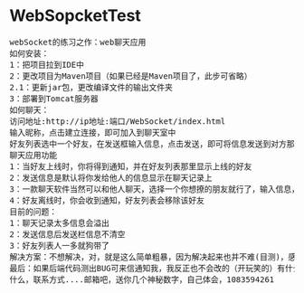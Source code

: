 # WebSopcketTest
<pre>
webSocket的练习之作：web聊天应用
如何安装：
1：把项目拉到IDE中
2：更改项目为Maven项目（如果已经是Maven项目了，此步可省略）
2.1：更新jar包，更改编译文件的输出文件夹
3：部署到Tomcat服务器
如何聊天：
访问地址:http://ip地址:端口/WebSocket/index.html
输入昵称，点击建立连接，即可加入到聊天室中
好友列表选中一个好友，在发送框输入信息，点击发送，即可将信息发送到对方那里。(如果只有你一个人建立连接，则好友列表是空的，此时点击发送按钮时毫无卵用的）
聊天应用功能
1：当好友上线时，你将得到通知，并在好友列表那里显示上线的好友
2：发送信息是默认将你发给他人的信息显示在聊天记录上
3：一款聊天软件当然可以和他人聊天，选择一个你想撩的朋友就行了，输入信息，点击发送即可
4：好友离线时，你会收到通知，好友列表会移除该好友
目前的问题：
1：聊天记录太多信息会溢出
2：发送信息后发送栏信息不清空
3：好友列表人一多就狗带了
解决方案：不想解决，对，就是这么简单粗暴，因为解决起来也并不难(目测)，感觉没什么挑战性（其实是懒）。
最后：如果后端代码测出BUG可来信通知我，我反正也不会改的（开玩笑的）有什么意见建议也可以通知我一下，就酱
什么，联系方式....邮箱吧，送你几个神秘数字，自己体会，1083594261
</pre>
